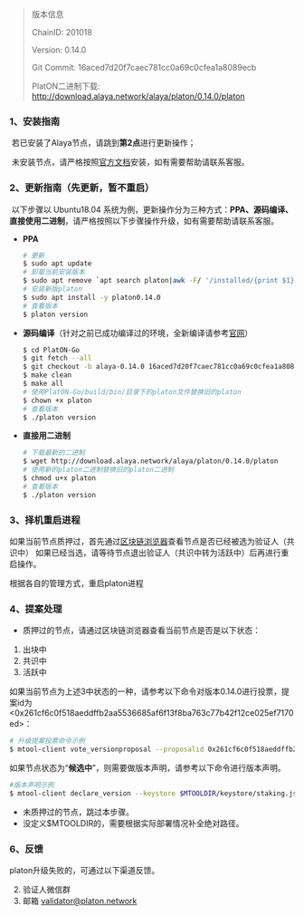 

>版本信息
>
>ChainID: 201018
>
>Version: 0.14.0
>
>Git Commit: 16aced7d20f7caec781cc0a69c0cfea1a8089ecb
>
>PlatON二进制下载: http://download.alaya.network/alaya/platon/0.14.0/platon

### 1、安装指南

​		若已安装了Alaya节点，请跳到**第2点**进行更新操作；

​		未安装节点，请严格按照[官方文档](https://devdocs.alaya.network/alaya-devdocs/zh-CN/)安装，如有需要帮助请联系客服。

### 2、更新指南（先更新，暂不重启）

​		以下步骤以 Ubuntu18.04 系统为例，更新操作分为三种方式：**PPA、源码编译、直接使用二进制**，请严格按照以下步骤操作升级，如有需要帮助请联系客服。

- **PPA**

  ```bash
  # 更新
  $ sudo apt update
  # 卸载当前安装版本
  $ sudo apt remove `apt search platon|awk -F/ '/installed/{print $1}'` --purge -y  
  # 安装新版platon
  $ sudo apt install -y platon0.14.0
  # 查看版本
  $ platon version
  ```

- **源码编译**（针对之前已成功编译过的环境，全新编译请参考[官网](https://devdocs.alaya.network/alaya-devdocs/zh-CN/Install_Alaya/)）

  ```bash
  $ cd PlatON-Go
  $ git fetch --all
  $ git checkout -b alaya-0.14.0 16aced7d20f7caec781cc0a69c0cfea1a8089ecb
  $ make clean
  $ make all
  # 使用PlatON-Go/build/bin/目录下的platon文件替换旧的platon
  $ chown +x platon
  # 查看版本
  $ ./platon version
  ```

- **直接用二进制**

  ```bash
  # 下载最新的二进制
  $ wget http://download.alaya.network/alaya/platon/0.14.0/platon
  # 使用新的platon二进制替换旧的platon二进制
  $ chmod u+x platon
  # 查看版本
  $ ./platon version
  ```

### **3、择机重启进程**

如果当前节点质押过，首先通过[区块链浏览器](https://scan.alaya.network/node)查看节点是否已经被选为验证人（共识中）
如果已经当选，请等待节点退出验证人（共识中转为活跃中）后再进行重启操作。

根据各自的管理方式，重启platon进程

### 4、提案处理

- 质押过的节点，请通过区块链浏览器查看当前节点是否是以下状态：

1. 出块中
2. 共识中
3. 活跃中

如果当前节点为上述3中状态的一种，请参考以下命令对版本0.14.0进行投票，提案id为<0x261cf6c0f518aeddffb2aa5536685af6f13f8ba763c77b42f12ce025ef7170ed>：

```bash
# 升级提案投票命令示例
$ mtool-client vote_versionproposal --proposalid 0x261cf6c0f518aeddffb2aa5536685af6f13f8ba763c77b42f12ce025ef7170ed --keystore $MTOOLDIR/keystore/staking.json --config $MTOOLDIR/validator/validator_config.json
```

如果节点状态为“**候选中**”，则需要做版本声明，请参考以下命令进行版本声明。

```bash
#版本声明示例
$ mtool-client declare_version --keystore $MTOOLDIR/keystore/staking.json --config $MTOOLDIR/validator/validator_config.json
```

- 未质押过的节点，跳过本步骤。
- 没定义$MTOOLDIR的，需要根据实际部署情况补全绝对路径。

### 6、反馈

platon升级失败的，可通过以下渠道反馈。

2. 验证人微信群
3. 邮箱 validator@platon.network
